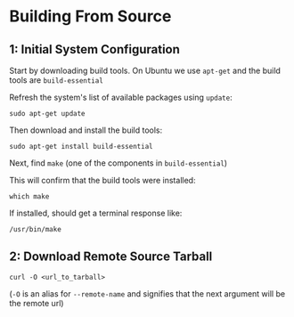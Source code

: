 Building From Source
====================

1: Initial System Configuration
--------------------------------

Start by downloading build tools. On Ubuntu we use `apt-get` and the build tools are `build-essential`


Refresh the system's list of available packages using `update`:

```
sudo apt-get update
```

Then download and install the build tools:

```
sudo apt-get install build-essential
```

Next, find `make` (one of the components in `build-essential`)

This will confirm that the build tools were installed:

```
which make
```

If installed, should get a terminal response like:

```
/usr/bin/make
```

2: Download Remote Source Tarball
---------------------------------

```
curl -O <url_to_tarball>
```

(`-O` is an alias for `--remote-name` and signifies that the next argument will be the remote url)
